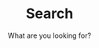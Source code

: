 ---
layout: search
title: Search
permalink: /search/
subtitle: "What are you looking for?"
#feature-img: "assets/img/background/meerschweinchen-sucht.jpg"
icon: "fa-search"
---